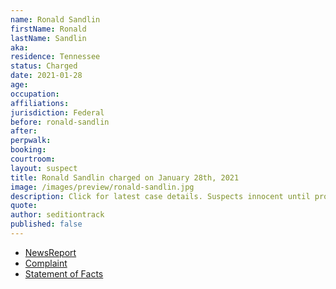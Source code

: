 ```yaml
---
name: Ronald Sandlin
firstName: Ronald
lastName: Sandlin
aka:
residence: Tennessee
status: Charged
date: 2021-01-28
age: 
occupation:
affiliations:
jurisdiction: Federal
before: ronald-sandlin
after:
perpwalk:
booking: 
courtroom:
layout: suspect
title: Ronald Sandlin charged on January 28th, 2021
image: /images/preview/ronald-sandlin.jpg
description: Click for latest case details. Suspects innocent until proven guilty.
quote:
author: seditiontrack
published: false
---
```


- [NewsReport]()
- [Complaint](https://www.justice.gov/opa/page/file/1362396/download)
- [Statement of Facts](https://www.justice.gov/opa/page/file/1362396/download)
